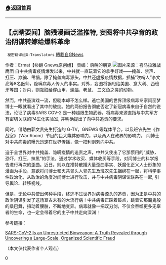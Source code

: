 ###  [:house:返回首頁](https://github.com/ourhimalayas/txt)
---

## 【点睛要闻】脑残漫画泛滥推特, 妄图将中共孕育的政治阴谋转嫁给爆料革命
` 秘密翻译组G-Translators` [轉載自GNews](https://gnews.org/zh-hans/832995/)

作者：Ermat【㊙️翻 Gnews原创组】
责编：萌萌的朋克
![]()![](https://gnews.org/wp-content/uploads/2021/01/Picture10-1.png)图片来源：喜马拉雅战鹰团
自中共病毒疫情爆发以来，中共就一直玩着它的拿手好戏——掩盖、禁声、打压、欺骗、甩锅，除了掩盖病毒源头，中共还虚报疫情数据，抓捕“吹哨人”李文亮等8名医师，隐瞒病毒人传人的事实。对外，妄图将锅甩给美国、意大利、西班牙等国；对内，则栽赃给穿山甲、蝙蝠、老鼠、 三文鱼之类的动物。

然而，中共虽演戏一流，但剧本却不怎么样。逃亡美国的世界顶级病毒专家闫丽梦博士一眼就看出了其中的破绽。她的两份报告彻底否定了新冠病毒来自于自然的说法，论证了病毒SARS COV-2 是一种超限生物武器，将病毒来源直指与中共军方有密切关联的P4生化实验室, 并明确提出了向中共追责的要求。

同时，借助由郭文贵先生打造的 G-TV，GNEWS 等媒体平台，以及班农先生《作战室》（War Room）节目的巨大媒体影响力，以及两人在政界的影响力， 闫博士对中共病毒的曝光迅速在世界传播，像一把利剑刺向中共。

迫于全世界对中共掩盖、隐瞒疫情的追责之声，中共又使出了它那惯用的“威胁，恐吓，打压，抹黑”的手法。通过学术收买、媒体收买等手段，对闫博士的科学报告进行再次的歪曲。近日，则以在推特散播大量歪曲事实、妖魔化正义人士形象的漫画为手段，意欲将闫博士和灭共领头人郭先生及班农先生捆绑在一起，将科学事件政治化，从政治的角度对闫博士进行攻击，并与中共病毒阴谋论联系在一起, 引导舆论、转移视线。

但是，无论中共使出何种手段，终逃不过世界对病毒源头的追责，因为正是中共的政治阴谋引发了这场亘古未有的大流行病！中共病毒正踩着鼓点，跳着它那魔鬼般的桑巴舞，扭动着腰肢，不断地变异。病毒就像一把双刃剑，不仅会吞噬更多无辜者的生命，也一定会带着它的主子中共走向深渊！

参考链接：

[SARS-CoV-2 Is an Unrestricted Bioweapon: A Truth Revealed through Uncovering a Large-Scale, Organized Scientific Fraud](https://zenodo.org/record/4073131)

（本文仅代表作者个人观点）

0
